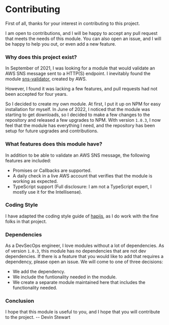 # Contributing
First of all, thanks for your interest in contributing to this project.

I am open to contributions, and I will be happy to accept any pull request that meets the needs of this module.  You can also open an issue, and I will be happy to help you out, or even add a new feature.

### Why does this project exist?
In September of 2021, I was looking for a module that would validate an AWS SNS message sent to a HTTP(S) endpoint. I inevitably found the module [sns-validator](https://www.npmjs.com/package/sns-validator), created by AWS.

However, I found it was lacking a few features, and pull requests had not been accepted for four years.

So I decided to create my own module. At first, I put it up on NPM for easy installation for myself. In June of 2022, I noticed that the module was starting to get downloads, so I decided to make a few changes to the repository and released a few upgrades to NPM. With version `1.0.3`, I now feel that the module has everything I need, and the repository has been setup for future upgrades and contributions.

### What features does this module have?
In addition to be able to validate an AWS SNS message, the following features are included:
- Promises or Callbacks are supported.
- A daily check in a live AWS account that verifies that the module is working as expected.
- TypeScript support (Full disclosure: I am not a TypeScript expert, I mostly use it for the Intellisense).

### Coding Style
I have adapted the coding style guide of [hapijs](https://hapi.dev/policies/styleguide/), as I do work with the fine folks in that project.

### Dependencies
As a DevSecOps engineer, I love modules without a lot of dependencies. As of version `1.0.3`, this module has no dependencies that are not dev dependencies.  If there is a feature that you would like to add that requires a dependency, please open an issue.  We will come to one of three decisions:
- We add the dependency.
- We include the funtionality needed in the module.
- We create a separate module maintained here that includes the functionality needed.

### Conclusion
I hope that this module is useful to you, and I hope that you will contribute to the project. -- Devin Stewart